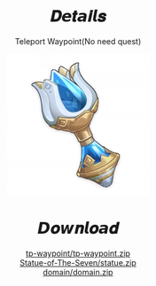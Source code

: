 <body>
  <div align="center">
    <h1>𝑫𝙚𝒕𝙖𝒊𝙡𝒔</h1>
    <p>Teleport Waypoint(No need quest)</p>
    <img src=item.webp>
    <h1>𝘿𝒐𝙬𝒏𝙡𝒐𝙖𝒅</h1>
    <a href="/tp-waypoint/tp-waypoint.zip">tp-waypoint/tp-waypoint.zip</a></br>
    <a href="/Statue-of-The-Seven/statue.zip">Statue-of-The-Seven/statue.zip</a></br>
    <a href="/domain/domain.zip">domain/domain.zip</a></br>
  </div>
</body>
